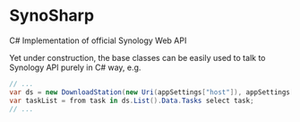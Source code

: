 SynoSharp
=========

C# Implementation of official Synology Web API

Yet under construction, the base classes can be easily used to talk to Synology API purely in C# way, e.g.

```csharp
// ...
var ds = new DownloadStation(new Uri(appSettings["host"]), appSettings["username"], appSettings["password"], CreateProxy(appSettings["proxy"]));
var taskList = from task in ds.List().Data.Tasks select task;
// ...
```

